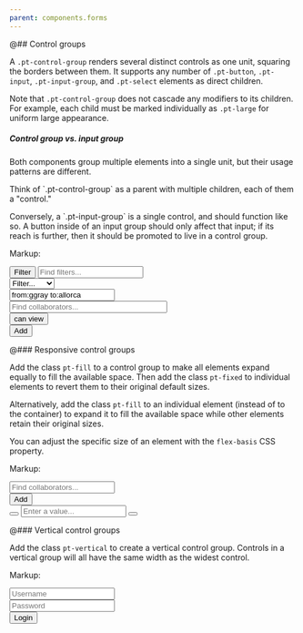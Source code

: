 ```yaml
---
parent: components.forms
---
```


@## Control groups

A `.pt-control-group` renders several distinct controls as one unit, squaring the borders between
them. It supports any number of `.pt-button`, `.pt-input`, `.pt-input-group`, and `.pt-select`
elements as direct children.

Note that `.pt-control-group` does not cascade any modifiers to its children. For example, each
child must be marked individually as `.pt-large` for uniform large appearance.

<div class="pt-callout pt-intent-success pt-icon-comparison">
<h5>Control group vs. input group</h5>
<p>Both components group multiple elements into a single unit, but their usage patterns are
different.</p>
<p>Think of `.pt-control-group` as a parent with multiple children, each of them a
"control."</p>
<p>Conversely, a `.pt-input-group` is a single control, and should function like so. A
button inside of an input group should only affect that input; if its reach is further, then it
should be promoted to live in a control group.</p>
</div>

Markup:
<div class="pt-control-group-example">
<div class="pt-control-group">
<button class="pt-button pt-icon-filter">Filter</button>
<input type="text" class="pt-input" placeholder="Find filters..." />
</div>
<div class="pt-control-group">
<div class="pt-select">
<select>
<option selected>Filter...</option>
<option value="1">Issues</option>
<option value="2">Requests</option>
<option value="3">Projects</option>
</select>
</div>
<div class="pt-input-group">
<span class="pt-icon pt-icon-search"></span>
<input type="text" class="pt-input" value="from:ggray to:allorca" />
</div>
</div>
<div class="pt-control-group">
<div class="pt-input-group">
<span class="pt-icon pt-icon-people"></span>
<input type="text" class="pt-input" placeholder="Find collaborators..." style="padding-right:94px" />
<div class="pt-input-action">
<button class="pt-button pt-minimal pt-intent-primary">
can view<span class="pt-icon-standard pt-icon-caret-down pt-align-right"></span>
</button>
</div>
</div>
<button class="pt-button pt-intent-primary">Add</button>
</div>
</div>



@### Responsive control groups

Add the class `pt-fill` to a control group to make all elements expand equally to fill the
available space. Then add the class `pt-fixed` to individual elements to revert them to their
original default sizes.

Alternatively, add the class `pt-fill` to an individual element (instead of to the container)
to expand it to fill the available space while other elements retain their original sizes.

You can adjust the specific size of an element with the `flex-basis` CSS property.

Markup:
<div class="pt-control-group-example">
<div class="pt-control-group">
<div class="pt-input-group pt-fill">
<span class="pt-icon pt-icon-people"></span>
<input type="text" class="pt-input" placeholder="Find collaborators..." />
</div>
<button class="pt-button pt-intent-primary">Add</button>
</div>
<div class="pt-control-group pt-fill">
<button class="pt-button pt-icon-minus pt-fixed"></button>
<input type="text" class="pt-input" placeholder="Enter a value..." />
<button class="pt-button pt-icon-plus pt-fixed"></button>
</div>
</div>

@### Vertical control groups

Add the class `pt-vertical` to create a vertical control group. Controls in a vertical group
will all have the same width as the widest control.

Markup:
<div class="pt-control-group pt-vertical" style="width: 300px;">
<div class="pt-input-group pt-large">
<span class="pt-icon pt-icon-person"></span>
<input type="text" class="pt-input" placeholder="Username" />
</div>
<div class="pt-input-group pt-large">
<span class="pt-icon pt-icon-lock"></span>
<input type="password" class="pt-input" placeholder="Password" />
</div>
<button class="pt-button pt-large pt-intent-primary">Login</button>
</div>
